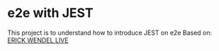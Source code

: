 # e2e with JEST

This project is to understand how to introduce JEST on e2e
Based on: [ERICK WENDEL LIVE](https://www.youtube.com/watch?v=hQB139HP3GE)
